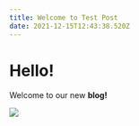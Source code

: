 ```yaml
---
title: Welcome to Test Post
date: 2021-12-15T12:43:38.520Z
---
```

# Hello!

Welcome to our new **blog!**



![](/img/jen.jpg)